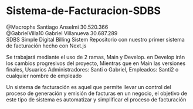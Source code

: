 # Sistema-de-Facturacion-SDBS  
@Macrophs Santiago Anselmi 30.520.366  
@GabrielVilla10 Gabriel Villanueva 30.687.289  
  SDBS Simple Digital Billing Sistem
  Repositorio con nuestro primer sistema de facturación hecho con Next.js

  Se trabajará mediante el uso de 2 ramas, Main y Develop. en Develop irán los cambios progresivos del proyecto, Mientras que en Main las versiones finales, Usuarios Administradores: Santi o Gabriel, Empleados: Santi2 o cualquier nombre de empleado
  
 Un sistema de facturación es aquel que permite llevar un control del proceso de generación y emisión de facturas en un negocio, el objetivo de este tipo de sistema es automatizar y simplificar el proceso de facturación
